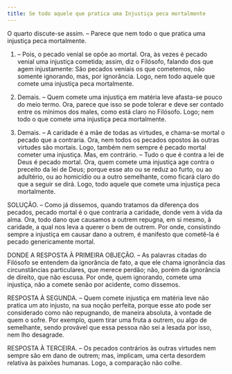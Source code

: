 ```yaml
---
title: Se todo aquele que pratica uma Injustiça peca mortalmente
---
```


O quarto discute-se assim. – Parece que nem todo o que pratica uma injustiça peca mortalmente.  

1. – Pois, o pecado venial se opõe ao mortal. Ora, às vezes é pecado venial uma injustiça cometida; assim, diz o Filósofo, falando dos que agem injustamente: São pecados veniais os que cometemos, não somente ignorando, mas, por ignorância. Logo, nem todo aquele que comete uma injustiça peca mortalmente.  

2. Demais. – Quem comete uma injustiça em matéria leve afasta-se pouco do meio termo. Ora, parece que isso se pode tolerar e deve ser contado entre os mínimos dos males, como está claro no Filósofo. Logo; nem todo o que comete uma injustiça peca mortalmente.  

3. Demais. – A caridade é a mãe de todas as virtudes, e chama-se mortal o pecado que a contraria. Ora, nem todos os pecados opostos às outras virtudes são mortais. Logo, também nem sempre é pecado mortal cometer uma injustiça.  Mas, em contrário. – Tudo o que é contra a lei de Deus é pecado mortal. Ora, quem comete uma injustiça age contra o preceito da lei de Deus; porque esse ato ou se reduz ao furto, ou ao adultério, ou ao homicídio ou a outro semelhante, como ficará claro do que a seguir se dirá. Logo, todo aquele que comete uma injustiça peca mortalmente.  

SOLUÇÃO. – Como já dissemos, quando tratamos da diferença dos pecados, pecado mortal é o que contraria a caridade, donde vem à vida da alma. Ora, todo dano que causamos a outrem repugna, em si mesmo, à caridade, a qual nos leva a querer o bem de outrem. Por onde, consistindo sempre a injustiça em causar dano a outrem, é manifesto que cometê-la é pecado genericamente mortal.  

DONDE A RESPOSTA À PRIMEIRA OBJEÇÃO. – As palavras citadas do Filósofo se entendem da ignorância de fato, a que ele chama ignorância das circunstâncias particulares, que merece perdão; não, porém da ignorância de direito, que não escusa. Por onde, quem ignorando, comete uma injustiça, não a comete senão por acidente, como dissemos.  

RESPOSTA À SEGUNDA. – Quem comete injustiça em matéria leve não pratica um ato injusto, na sua noção perfeita, porque esse ato pode ser considerado como não repugnando, de maneira absoluta, à vontade de quem o sofre. Por exemplo, quem tirar uma fruta a outrem, ou algo de semelhante, sendo provável que essa pessoa não sei a lesada por isso, nem lho desagrade.  

RESPOSTA À TERCEIRA. – Os pecados contrários às outras virtudes nem sempre são em dano de outrem; mas, implicam, uma certa desordem relativa às paixões humanas. Logo, a comparação não colhe.